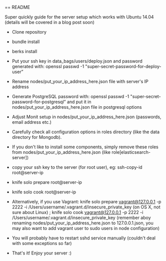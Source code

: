 == README

Super quickly guide for the server setup which works with Ubuntu 14.04 (details will be covered in a blog post soon)

* Clone repository

* bundle install

* berks install

* Put your ssh key in data_bags/users/deploy.json and password generated with: openssl passwd -1 "super-secret-password-for-deploy-user”

* Rename nodes/put_your_ip_address_here.json file with server's IP address

* Generate PostgreSQL password with: openssl passwd -1 "super-secret-password-for-postgresql” and put it in nodes/put_your_ip_address_here.json file in postgresql options

* Adjust Monit setup in nodes/put_your_ip_address_here.json (passwords, email address etc.)

* Carefully check all configuration options in roles directory (like the data directory for Mongodb).

* If you don't like to install some components, simply remove these roles from nodes/put_your_ip_address_here.json (like role[elasticsearch-server])

* copy your ssh key to the server (for root user), eg: ssh-copy-id root@server-ip

* knife solo prepare root@server-ip

* knife solo cook root@server-ip

* Alternatively, if you use Vagrant: knife solo prepare vagrant@127.0.0.1 -p 2222 -i /Users/username/.vagrant.d/insecure_private_key (on OS X, not sure about Linux) ; knife solo cook vagrant@127.0.0.1 -p 2222 -i /Users/username/.vagrant.d/insecure_private_key (remember aboy renaming nodes/put_your_ip_address_here.json to 127.0.0.1.json, you may also want to add vagrant user to sudo users in node configuration)

* You will probably have to restart sshd service manually (couldn't deal with some exceptions so far)

* That's it! Enjoy your server :)



